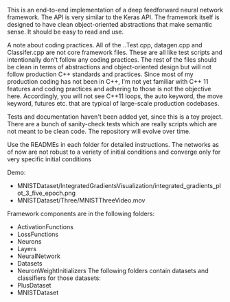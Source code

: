 This is an end-to-end implementation of a deep feedforward neural network framework. The API is very similar to the Keras API. The framework itself is designed to have clean object-oriented abstractions that make semantic sense. It should be easy to read and use.

A note about coding practices. All of the ..Test.cpp, datagen.cpp and Classifer.cpp are not core framework files. These are all like test scripts and intentionally don't follow any coding practices. The rest of the files should be clean in terms of abstractions and object-oriented design but will not follow production C++ standards and practices. Since most of my production coding has not been in C++, I'm not yet familiar with C++ 11 features and coding practices and adhering to those is not the objective here. Accordingly, you will not see C++11 loops, the auto keyword, the move keyword, futures etc. that are typical of large-scale production codebases.

Tests and documentation haven't been added yet, since this is a toy project. There are a bunch of sanity-check tests which are really scripts which are not meant to be clean code. The repository will evolve over time.

Use the READMEs in each folder for detailed instructions. The networks as of now are not robust to a veriety of initial conditions and converge only for very specific initial conditions

Demo:
* MNISTDataset/IntegratedGradientsVisualization/integrated_gradients_plot_3_five_epoch.png
* MNISTDataset/Three/MNISTThreeVideo.mov

Framework components are in the following folders:
* ActivationFunctions
* LossFunctions
* Neurons
* Layers
* NeuralNetwork
* Datasets
* NeuronWeightInitializers
The following folders contain datasets and classifiers for those datasets:
* PlusDataset
* MNISTDataset